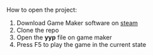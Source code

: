 How to open the project:

1. Download Game Maker software on [steam](https://store.steampowered.com/app/1670460/GameMaker/)
2. Clone the repo
3. Open the **yyp** file on game maker
4. Press F5 to play the game in the current state
